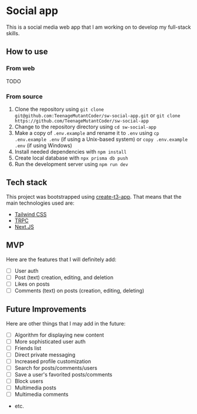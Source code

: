 # Social app

This is a social media web app that I am working on to develop my full-stack skills.

## How to use

### From web

TODO

### From source

1. Clone the repository using `git clone git@github.com:TeenageMutantCoder/sw-social-app.git` or `git clone https://github.com/TeenageMutantCoder/sw-social-app`
2. Change to the repository directory using `cd sw-social-app`
3. Make a copy of `.env.example` and rename it to `.env` using `cp .env.example .env` (if using a Unix-based system) or `copy .env.example .env` (if using Windows)
4. Install needed dependencies with `npm install`
5. Create local database with `npx prisma db push`
6. Run the development server using `npm run dev`

## Tech stack

This project was bootstrapped using [create-t3-app](https://create.t3.gg/). That means that the main technologies used are:

- [Tailwind CSS](https://tailwindcss.com/)
- [TRPC](https://trpc.io/)
- [Next.JS](https://nextjs.org/)

## MVP

Here are the features that I will definitely add:

- [ ] User auth
- [ ] Post (text) creation, editing, and deletion
- [ ] Likes on posts
- [ ] Comments (text) on posts (creation, editing, deleting)

## Future Improvements

Here are other things that I may add in the future:

- [ ] Algorithm for displaying new content
- [ ] More sophisticated user auth
- [ ] Friends list
- [ ] Direct private messaging
- [ ] Increased profile customization
- [ ] Search for posts/comments/users
- [ ] Save a user's favorited posts/comments
- [ ] Block users
- [ ] Multimedia posts
- [ ] Multimedia comments
- etc.
